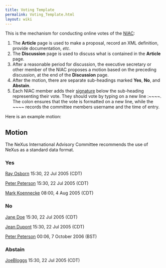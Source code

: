```yaml
---
title: Voting Template
permalink: Voting_Template.html
layout: wiki
---
```


This is the mechanism for conducting online votes of the
[NIAC](NIAC.html "wikilink"):

1.  The **Article** page is used to make a proposal, record an XML
    definition, provide documentation, *etc*.
2.  The **Discussion** page is used to discuss what is contained in the
    **Article** page.
3.  After a reasonable period for discussion, the executive secretary or
    other member of the NIAC proposes a motion based on the preceding
    discussion, at the end of the **Discussion** page.
4.  After the motion, there are separate sub-headings marked **Yes**,
    **No**, and **Abstain**.
5.  Each NIAC member adds their
    [signature](Help:Contents#Signatures.html "wikilink") below the
    sub-heading representing their vote. They should vote by typing on a
    new line :~~~~. The colon ensures that the vote is formatted on a
    new line, while the ~~~~ records the committee members username and
    the time of entry.

Here is an example motion:

Motion
------

The NeXus International Advisory Committee recommends the use of NeXus
as a standard data format.

### Yes

  
[Ray Osborn](User%3ARay_Osborn.html "wikilink") 15:30, 22 Jul 2005 (CDT)

[Peter Peterson](User%3APeter_Peterson.html "wikilink") 15:30, 22 Jul 2005
(CDT)

[Mark Koennecke](User%3AMark_Koennecke.html "wikilink") 08:00, 4 Aug 2005
(CDT)

### No

  
[Jane Doe](User%3AJane_Doe.html "wikilink") 15:30, 22 Jul 2005 (CDT)

[Jean Dupont](User%3AJean_Dupont.html "wikilink") 15:30, 22 Jul 2005 (CDT)

[Peter Peterson](User%3APeter_Peterson.html "wikilink") 00:06, 7 October 2006
(BST)

### Abstain

  
[JoeBloggs](User%3AJoeBloggs.html "wikilink") 15:30, 22 Jul 2005 (CDT)
